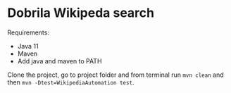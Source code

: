 # Dobrila Wikipeda search

Requirements:
 - Java 11
 - Maven
 - Add java and maven to PATH
 
Clone the project, go to project folder and from terminal run
`mvn clean`
and then
`mvn -Dtest=WikipediaAutomation test`.
